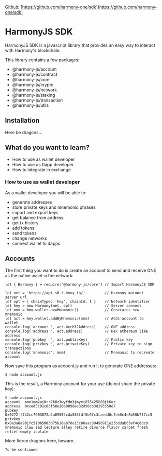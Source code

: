 Github: [https://github.com/harmony-one/sdk](https://github.com/harmony-one/sdk)

# HarmonyJS SDK

HarmonyJS SDK is a javascript library that provides an easy way to interact with Harmony's blockchain.

This library contains a few packages:

- @harmony-js/account
- @harmony-js/contract
- @harmony-js/core
- @harmony-js/crypto
- @harmony-js/network
- @harmony-js/staking
- @harmony-js/transaction
- @harmony-js/utils

## Installation

Here be dragons...


## What do you want to learn?
- How to use as wallet developer
- How to use as Dapp developer
- How to integrate in exchange


### How to use as wallet developer

As a wallet developer you will be able to:

- generate addresses
- store private keys and mnemonic phrases
- import and export keys
- get balance from address
- get tx history
- add tokens
- send tokens
- change networks
- connect wallet to dapps


## Accounts

The first thing you want to do is create an account to send and receive ONE as the native asset in the network:

``` JS
let { Harmony } = require('@harmony-js/core') // Import HarmonyJS SDK

let net = 'https://api.s0.t.hmny.io/'         // Harmony mainnet server url
let opt = { chainType: 'hmy', chainId: 1 }    // Network identifier
let hmy = new Harmony(net, opt)               // Server connect
let mnm = hmy.wallet.newMnemonic()            // Generates new mnemonic
let act = hmy.wallet.addByMnemonic(mnm)       // Adds account to wallet
console.log('account ', act.bech32Address)    // ONE address
console.log('address ', act.address)          // Hex ethereum like address
console.log('pubkey  ', act.publicKey)        // Public key
console.log('privkey ', act.privateKey)       // Private key to sign transactions
console.log('mnemonic', mnm)                  // Mnemonic to recreate account
```

Now save this program as account.js and run it to generate ONE addresses:

`$ node account.js`

This is the result, a Harmony account for your use (do not share the private key):

```
$ node account.js
account  one1em2uj8rr7k8z3wyfdm3jmyxt855425880jt6er
address  0xced5c91c63f58e28b8896ee32d90cb3d295550e7
pubkey   0x0272ff742cc7903072a2a09554cda836fdf5b97c3caedd0c7eb0c4e8b58b7f7cc5
privkey  0x0a3a6a981fc510b5003d75b10ab70e13c60aac99490911e23bddab63ef4c8dc9
mnemonic claw sad lecture alley retire divorce flavor carpet fresh relief empty isolate
```

More fierce dragons here, beware...

`To be continued`